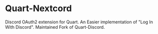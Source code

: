 # Quart-Nextcord
Discord OAuth2 extension for Quart. An Easier implementation of "Log In With Discord". Maintained Fork of Quart-Discord. 
